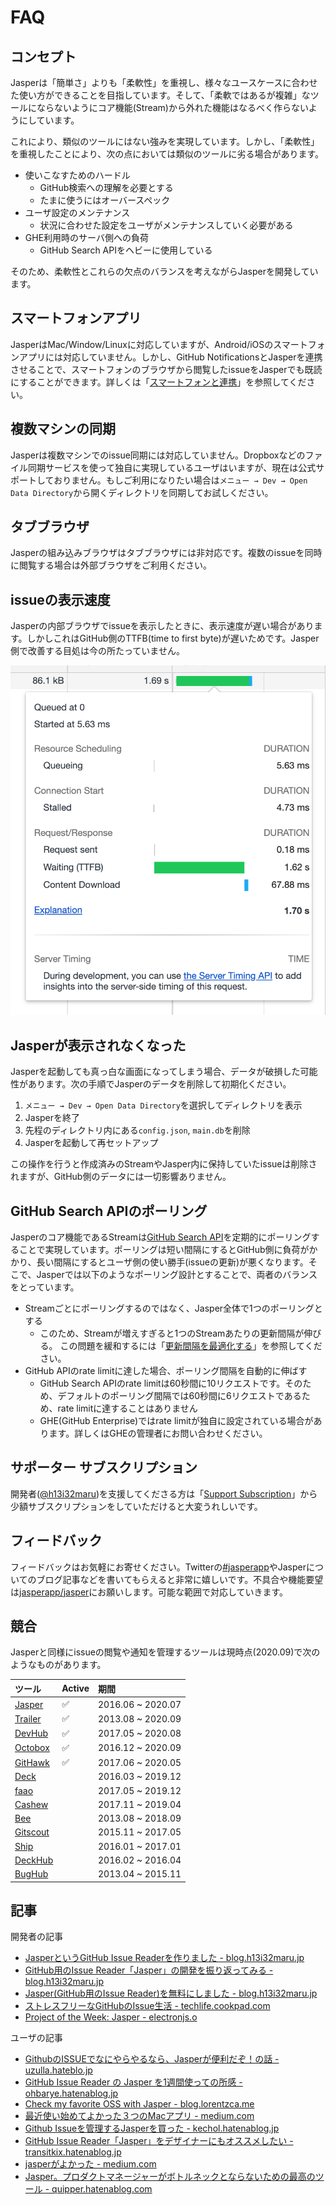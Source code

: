 # FAQ

## コンセプト <a id="concept"></a>

Jasperは「簡単さ」よりも「柔軟性」を重視し、様々なユースケースに合わせた使い方ができることを目指しています。そして、「柔軟ではあるが複雑」なツールにならないようにコア機能\(Stream\)から外れた機能はなるべく作らないようにしています。

これにより、類似のツールにはない強みを実現しています。しかし、「柔軟性」を重視したことにより、次の点においては類似のツールに劣る場合があります。

* 使いこなすためのハードル
  * GitHub検索への理解を必要とする
  * たまに使うにはオーバースペック
* ユーザ設定のメンテナンス
  * 状況に合わせた設定をユーザがメンテナンスしていく必要がある
* GHE利用時のサーバ側への負荷
  * GitHub Search APIをヘビーに使用している

そのため、柔軟性とこれらの欠点のバランスを考えながらJasperを開発しています。

## スマートフォンアプリ <a id="mobile"></a>

JasperはMac/Window/Linuxに対応していますが、Android/iOSのスマートフォンアプリには対応していません。しかし、GitHub NotificationsとJasperを連携させることで、スマートフォンのブラウザから閲覧したissueをJasperでも既読にすることができます。詳しくは「[スマートフォンと連携](usecase/stream-advanced.md#mobile)」を参照してください。

## 複数マシンの同期 <a id="multi-machine"></a>

Jasperは複数マシンでのissue同期には対応していません。Dropboxなどのファイル同期サービスを使って独自に実現しているユーザはいますが、現在は公式サポートしておりません。もしご利用になりたい場合は`メニュー → Dev → Open Data Directory`から開くディレクトリを同期してお試しください。

## タブブラウザ <a id="tab-browser"></a>

Jasperの組み込みブラウザはタブブラウザには非対応です。複数のissueを同時に閲覧する場合は外部ブラウザをご利用ください。

## issueの表示速度 <a id="issue-loading"></a>

Jasperの内部ブラウザでissueを表示したときに、表示速度が遅い場合があります。しかしこれはGitHub側のTTFB\(time to first byte\)が遅いためです。Jasper側で改善する目処は今の所たっていません。

![](.gitbook/assets/17_ttfb.png)

## Jasperが表示されなくなった

 Jasperを起動しても真っ白な画面になってしまう場合、データが破損した可能性があります。次の手順でJasperのデータを削除して初期化ください。

1. `メニュー → Dev → Open Data Directory`を選択してディレクトリを表示
2. Jasperを終了
3. 先程のディレクトリ内にある`config.json`, `main.db`を削除
4. Jasperを起動して再セットアップ

この操作を行うと作成済みのStreamやJasper内に保持していたissueは削除されますが、GitHub側のデータには一切影響ありません。

## GitHub Search APIのポーリング <a id="polling"></a>

Jasperのコア機能であるStreamは[GitHub Search API](https://docs.github.com/en/rest/reference/search)を定期的にポーリングすることで実現しています。ポーリングは短い間隔にするとGitHub側に負荷がかかり、長い間隔にするとユーザ側の使い勝手\(issueの更新\)が悪くなります。そこで、Jasperでは以下のようなポーリング設計とすることで、両者のバランスをとっています。

* Streamごとにポーリングするのではなく、Jasper全体で1つのポーリングとする
  * このため、Streamが増えすぎると1つのStreamあたりの更新間隔が伸びる。 この問題を緩和するには「[更新間隔を最適化する](usecase/stream-advanced.md#polling)」を参照してください。
* GitHub APIのrate limitに達した場合、ポーリング間隔を自動的に伸ばす
  * GitHub Search APIのrate limitは60秒間に10リクエストです。そのため、デフォルトのポーリング間隔では60秒間に6リクエストであるため、rate limitに達することはありません
  * GHE\(GitHub Enterprise\)ではrate limitが独自に設定されている場合があります。詳しくはGHEの管理者にお問い合わせください。

## サポーター  サブスクリプション <a id="supporter"></a>

開発者\([@h13i32maru](https://twitter.com/h13i32maru)\)を支援してくださる方は「[Support Subscription](https://h13i32maru.jp/supporter/)」から少額サブスクリプションをしていただけると大変うれしいです。

## フィードバック <a id="competitor"></a>

フィードバックはお気軽にお寄せください。Twitterの[\#jasperapp](https://twitter.com/hashtag/jasperapp)やJasperについてのブログ記事などを書いてもらえると非常に嬉しいです。不具合や機能要望は[jasperapp/jasper](https://github.com/jasperapp/jasper)にお願いします。可能な範囲で対応していきます。

## 競合 <a id="competitor"></a>

Jasperと同様にissueの閲覧や通知を管理するツールは現時点\(2020.09\)で次のようなものがあります。

| ツール | Active | 期間 |
| :--- | :--- | :--- |
| [Jasper](https://jasperapp.io/)  | ✅ | 2016.06 ~ 2020.07 |
| [Trailer](http://ptsochantaris.github.io/trailer/) | ✅ | 2013.08 ~ 2020.09 |
| [DevHub](https://devhubapp.com/)  | ✅ | 2017.05 ~ 2020.08 |
| [Octobox](https://octobox.io/) | ✅ | 2016.12 ~ 2020.09 |
| [GitHawk](http://githawk.com/) | ✅ | 2017.06 ~ 2020.05 |
| [Deck](https://tilfin.github.io/deck/) |  | 2016.03 ~ 2019.12 |
| [faao](https://github.com/azu/faao) |  | 2017.05 ~ 2019.12 |
| [Cashew](https://github.com/bellebethcooper/cashew) |  | 2017.11 ~ 2019.04 |
| [Bee](http://www.neat.io/bee/github-issues-client.html) |  |  2013.08 ~ 2018.09 |
| [Gitscout](https://gitscout.com/) |  | 2015.11 ~ 2017.05 |
| [Ship](https://www.realartists.com/blog/ship-20.html) |  | 2016.01 ~ 2017.01 |
| [DeckHub](https://getdeckhub.com/) |  | 2016.02 ~ 2016.04 |
| [BugHub](http://www.bughubapp.com/) |  | 2013.04 ~ 2015.11 |

## 記事

開発者の記事

* [JasperというGitHub Issue Readerを作りました -  blog.h13i32maru.jp](http://blog.h13i32maru.jp/entry/2016/06/08/090000)
* [GitHub用のIssue Reader「Jasper」の開発を振り返ってみる - blog.h13i32maru.jp](http://blog.h13i32maru.jp/entry/2016/12/11/184433)
* [Jasper\(GitHub用のIssue Reader\)を無料にしました - blog.h13i32maru.jp](https://blog.h13i32maru.jp/entry/2018/07/17/083215)
* [ストレスフリーなGitHubのIssue生活 - techlife.cookpad.com](http://techlife.cookpad.com/entry/2017/03/14/100000)
* [Project of the Week: Jasper - electronjs.o](https://www.electronjs.org/blog/jasper)

ユーザの記事

* [GithubのISSUEでなにやらやるなら、Jasperが便利だぞ！の話 - uzulla.hateblo.jp](http://uzulla.hateblo.jp/entry/2016/07/13/021425)
* [GitHub Issue Reader の Jasper を1週間使っての所感 - ohbarye.hatenablog.jp](http://ohbarye.hatenablog.jp/entry/2016/11/19/004719)
* [Check my favorite OSS with Jasper - blog.lorentzca.me](https://blog.lorentzca.me/check-my-favorite-oss-with-jasper/)
* [最近使い始めてよかった３つのMacアプリ - medium.com](https://medium.com/@y_koh/%E6%9C%80%E8%BF%91%E4%BD%BF%E3%81%84%E5%A7%8B%E3%82%81%E3%81%A6%E3%82%88%E3%81%8B%E3%81%A3%E3%81%9F%EF%BC%93%E3%81%A4%E3%81%AEmac%E3%82%A2%E3%83%97%E3%83%AA-2e39bc77c925#.j1hugdgm7)
* [Github Issueを管理するJasperを買った - kechol.hatenablog.jp](http://kechol.hatenablog.jp/entry/jasper-a-github-issue-tracker)
* [GitHub Issue Reader「Jasper」をデザイナーにもオススメしたい - transitkix.hatenablog.jp](http://transitkix.hatenablog.jp/entry/2017/08/10/231124)
* [jasperがよかった - medium.com](https://medium.com/@naomeme/jasper%E3%81%8C%E3%82%88%E3%81%8B%E3%81%A3%E3%81%9F-fb70ebd117c0)
* [Jasper。プロダクトマネージャーがボトルネックとならないための最高のツール - quipper.hatenablog.com](https://quipper.hatenablog.com/entry/2018/06/28/120000)

